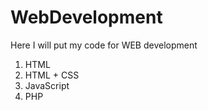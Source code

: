# WebDevelopment

Here I will put my code for WEB development

1. HTML
2. HTML + CSS
3. JavaScript
4. PHP
